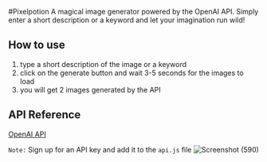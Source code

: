 #Pixelpotion
A magical image generator powered by the OpenAI API. Simply enter a short description or a keyword and let your imagination run wild!

## How to use

1. type a short description of the image or a keyword
2. click on the generate button and wait 3-5 seconds for the images to load
3. you will get 2 images generated by the API

## API Reference

[OpenAI API](https://openai.com/api/)

`Note:` Sign up for an API key and add it to the `api.js` file
![Screenshot (590)](https://user-images.githubusercontent.com/86870251/229344644-59507d53-3978-41a8-813e-f8e25e6ba8a5.png)

